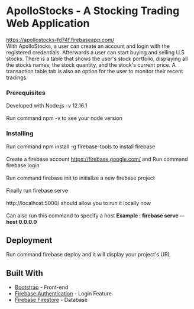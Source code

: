 # ApolloStocks - A Stocking Trading Web Application
https://apollostocks-fd74f.firebaseapp.com/<br>
With ApolloStocks, a user can create an account and login with the registered credentials. Afterwards a user can start buying and selling U.S stocks. There is a table that shows the user's stock portfolio, displaying all the stocks names, the stock quantity, and the stock's current price. A transaction table tab is also an option for the user to monitor their recent tradings. 

### Prerequisites

Developed with Node.js -v 12.16.1<br><br>
Run command npm -v to see your node version<br>
### Installing

Run command npm install -g firebase-tools to install firebase<br><br>
Create a firebase account https://firebase.google.com/ and Run command firebase login<br><br>
Run command firebase init to initialize a new firebase project<br><br>
Finally run firebase serve <br><br>
http://localhost:5000/ should allow you to run it locally now <br><br>
Can also run this command to specify a host <b>Example : firebase serve --host 0.0.0.0</b>

## Deployment

Run command firebase deploy and it will display your project's URL

## Built With
* [Bootstrap](https://getbootstrap.com/docs/4.1/getting-started/introduction/) - Front-end 
* [Firebase Authentication](https://firebase.google.com/docs/auth) - Login Feature
* [Firebase Firestore](https://firebase.google.com/docs/firestore) - Database






